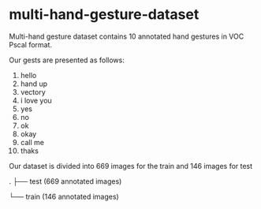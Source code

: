 # multi-hand-gesture-dataset
Multi-hand gesture dataset contains 10 annotated hand gestures in VOC Pscal format.

Our gests are presented as follows:
1. hello
2. hand up
3. vectory
4. i love you
5. yes
6. no
7. ok
8. okay
9. call me
10. thaks

Our dataset is divided into 669 images for the train and 146 images for test

.
├── test  (669 annotated images)

└── train (146 annotated images)
